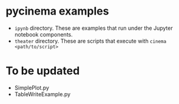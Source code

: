 # pycinema examples

- `ipynb` directory. These are examples that run under the Jupyter notebook components.
- `theater` directory. These are scripts that execute with `cinema <path/to/script>`

# To be updated 
- SimplePlot.py
- TableWriteExample.py 


